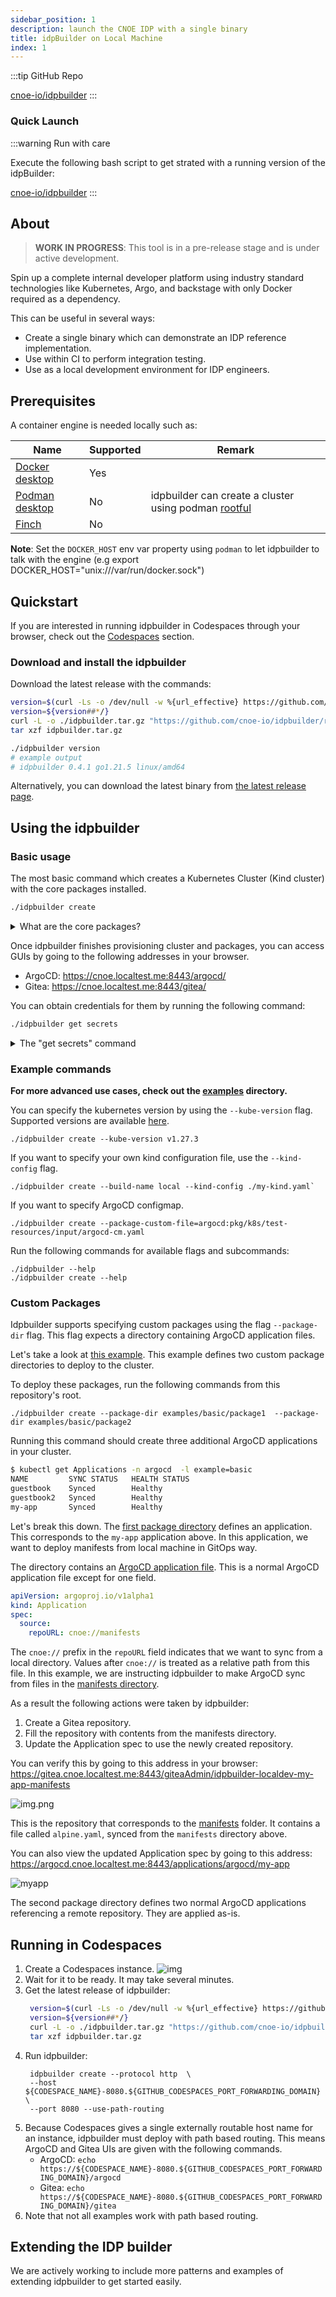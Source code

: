 ```yaml
---
sidebar_position: 1
description: launch the CNOE IDP with a single binary 
title: idpBuilder on Local Machine
index: 1
---
```


:::tip GitHub Repo

[cnoe-io/idpbuilder](https://github.com/cnoe-io/idpbuilder)
:::


### Quick Launch

:::warning Run with care

Execute the following bash script to get strated with a running version of the idpBuilder:

[cnoe-io/idpbuilder](https://github.com/cnoe-io/idpbuilder)
:::

## About

> **WORK IN PROGRESS**: This tool is in a pre-release stage and is under active development.

Spin up a complete internal developer platform using industry standard technologies like Kubernetes, Argo, and backstage with only Docker required as a dependency.

This can be useful in several ways:
* Create a single binary which can demonstrate an IDP reference implementation.
* Use within CI to perform integration testing.
* Use as a local development environment for IDP engineers.

## Prerequisites

A container engine is needed locally such as:

| Name                                                  | Supported | Remark                                                                                                                              |
|-------------------------------------------------------|-----------|-------------------------------------------------------------------------------------------------------------------------------------|
| [Docker desktop](https://www.docker.com/get-started/) | Yes       |                                                                                                                                     |
| [Podman desktop](https://podman-desktop.io/)          | No        | idpbuilder can create a cluster using podman [rootful](https://docs.podman.io/en/latest/markdown/podman-machine-set.1.html#rootful) | 
| [Finch](https://runfinch.com/)          | No        || 


**Note**: Set the `DOCKER_HOST` env var property using `podman` to let idpbuilder to talk with the engine (e.g  export DOCKER_HOST="unix:///var/run/docker.sock")

## Quickstart

If you are interested in running idpbuilder in Codespaces through your browser, check out the [Codespaces](#running-in-codespaces) section.

### Download and install the idpbuilder

Download the latest release with the commands:

```bash
version=$(curl -Ls -o /dev/null -w %{url_effective} https://github.com/cnoe-io/idpbuilder/releases/latest)
version=${version##*/}
curl -L -o ./idpbuilder.tar.gz "https://github.com/cnoe-io/idpbuilder/releases/download/${version}/idpbuilder-$(uname | awk '{print tolower($0)}')-$(uname -m | sed 's/x86_64/amd64/').tar.gz"
tar xzf idpbuilder.tar.gz

./idpbuilder version
# example output
# idpbuilder 0.4.1 go1.21.5 linux/amd64
```

Alternatively, you can download the latest binary from [the latest release page](https://github.com/cnoe-io/idpbuilder/releases/latest).

## Using the idpbuilder

### Basic usage

The most basic command which creates a Kubernetes Cluster (Kind cluster) with the core packages installed.

```bash
./idpbuilder create
```

<details>
  <summary>What are the core packages?</summary>

  * **ArgoCD** is the GitOps solution to deploy manifests to Kubernetes clusters. In this project, a package is an ArgoCD application. 
  * **Gitea** server is the in-cluster Git server that ArgoCD can be configured to sync resources from. You can sync from local file systems to this.
  * **Ingress-nginx** is used as a method to access in-cluster resources such as ArgoCD UI and Gitea UI.

    #### Core package versions
    
    | Name     | Version |
    | -------- | ------- |
    | Argo CD  | v2.10.7 |
    | Gitea    | v9.5.1  |
    | Nginx    | v1.8.1  |

  The default manifests for the core packages are available [here](pkg/controllers/localbuild/resources).
  See the [contribution doc](https://github.com/cnoe-io/idpbuilder/blob/main/CONTRIBUTING.md) for more information on how core packages are installed and configured.

</details>


Once idpbuilder finishes provisioning cluster and packages, you can access GUIs by going to the following addresses in your browser.

* ArgoCD: https://cnoe.localtest.me:8443/argocd/
* Gitea: https://cnoe.localtest.me:8443/gitea/

You can obtain credentials for them by running the following command:

```bash
./idpbuilder get secrets
```

<details>
  <summary> The "get secrets" command </summary>

  The `get secrets` command retrieves the following:
  - ArgoCD initial admin password.
  - Gitea admin user credentials.
  -  Any secrets labeled with `cnoe.io/cli-secret=true`.

  You can think of the command as executing the following kubectl commands:

  ```bash
  kubectl -n argocd get secret argocd-initial-admin-secret
  kubectl get secrets -n gitea gitea-admin-secret
  kubectl get secrets -A -l cnoe.io/cli-secret=true
  ```
  In addition, secrets labeled with `cnoe.io/package-name` can be specified with the `-p` flag. For example, for Gitea:

  ```bash
  ./idpbuilder get secrets -p gitea
  ```

</details>

###  Example commands

**For more advanced use cases, check out the [examples](./examples) directory.**

You can specify the kubernetes version by using the `--kube-version` flag. Supported versions are available [here](https://github.com/kubernetes-sigs/kind/releases).

```
./idpbuilder create --kube-version v1.27.3
```

If you want to specify your own kind configuration file, use the `--kind-config` flag.

```
./idpbuilder create --build-name local --kind-config ./my-kind.yaml`
```

If you want to specify ArgoCD configmap.

```
./idpbuilder create --package-custom-file=argocd:pkg/k8s/test-resources/input/argocd-cm.yaml
```

Run the following commands for available flags and subcommands:

```
./idpbuilder --help
./idpbuilder create --help
```

### Custom Packages

Idpbuilder supports specifying custom packages using the flag `--package-dir` flag. This flag expects a directory containing ArgoCD application files.

Let's take a look at [this example](examples/basic). This example defines two custom package directories to deploy to the cluster.

To deploy these packages, run the following commands from this repository's root.

```
./idpbuilder create --package-dir examples/basic/package1  --package-dir examples/basic/package2
```

Running this command should create three additional ArgoCD applications in your cluster.

```sh
$ kubectl get Applications -n argocd  -l example=basic
NAME         SYNC STATUS   HEALTH STATUS
guestbook    Synced        Healthy
guestbook2   Synced        Healthy
my-app       Synced        Healthy
```

Let's break this down. The [first package directory](examples/basic/package1) defines an application. This corresponds to the `my-app` application above. In this application, we want to deploy manifests from local machine in GitOps way.

The directory contains an [ArgoCD application file](examples/basic/package1/app.yaml). This is a normal ArgoCD application file except for one field.

```yaml
apiVersion: argoproj.io/v1alpha1
kind: Application
spec:
  source:
    repoURL: cnoe://manifests
```

The `cnoe://` prefix in the `repoURL` field indicates that we want to sync from a local directory.
Values after `cnoe://` is treated as a relative path from this file. In this example, we are instructing idpbuilder to make ArgoCD sync from files in the [manifests directory](examples/basic/package1/manifests).

As a result the following actions were taken by idpbuilder: 
1. Create a Gitea repository.
2. Fill the repository with contents from the manifests directory.
3. Update the Application spec to use the newly created repository.

You can verify this by going to this address in your browser: https://gitea.cnoe.localtest.me:8443/giteaAdmin/idpbuilder-localdev-my-app-manifests

![img.png](./images/my-app-repo.png)


This is the repository that corresponds to the [manifests](examples/basic/package1/manifests) folder.
It contains a file called `alpine.yaml`, synced from the `manifests` directory above.

You can also view the updated Application spec by going to this address: https://argocd.cnoe.localtest.me:8443/applications/argocd/my-app

![myapp](./images/my-app.png)


The second package directory defines two normal ArgoCD applications referencing a remote repository.
They are applied as-is.

## Running in Codespaces

1. Create a Codespaces instance. ![img](images/codespaces-create.png)
2. Wait for it to be ready. It may take several minutes.
3. Get the latest release of idpbuilder:
   ```bash
    version=$(curl -Ls -o /dev/null -w %{url_effective} https://github.com/cnoe-io/idpbuilder/releases/latest)
    version=${version##*/}
    curl -L -o ./idpbuilder.tar.gz "https://github.com/cnoe-io/idpbuilder/releases/download/${version}/idpbuilder-$(uname | awk '{print tolower($0)}')-$(uname -m | sed 's/x86_64/amd64/').tar.gz"
    tar xzf idpbuilder.tar.gz
   ```
4. Run idpbuilder:
   ```
    idpbuilder create --protocol http  \
    --host ${CODESPACE_NAME}-8080.${GITHUB_CODESPACES_PORT_FORWARDING_DOMAIN} \
    --port 8080 --use-path-routing
   ```
5. Because Codespaces gives a single externally routable host name for an instance, idpbuilder must deploy with path based routing. 
   This means ArgoCD and Gitea UIs are given with the following commands.
   * ArgoCD: `echo https://${CODESPACE_NAME}-8080.${GITHUB_CODESPACES_PORT_FORWARDING_DOMAIN}/argocd`
   * Gitea: `echo https://${CODESPACE_NAME}-8080.${GITHUB_CODESPACES_PORT_FORWARDING_DOMAIN}/gitea`
6. Note that not all examples work with path based routing. 

## Extending the IDP builder

We are actively working to include more patterns and examples of extending idpbuilder to get started easily.

